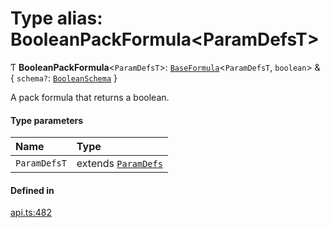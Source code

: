 # Type alias: BooleanPackFormula<ParamDefsT\>

Ƭ **BooleanPackFormula**<`ParamDefsT`\>: [`BaseFormula`](BaseFormula.md)<`ParamDefsT`, `boolean`\> & { `schema?`: [`BooleanSchema`](../interfaces/BooleanSchema.md)  }

A pack formula that returns a boolean.

#### Type parameters

| Name | Type |
| :------ | :------ |
| `ParamDefsT` | extends [`ParamDefs`](ParamDefs.md) |

#### Defined in

[api.ts:482](https://github.com/coda/packs-sdk/blob/main/api.ts#L482)
